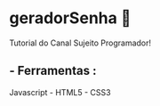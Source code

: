 # geradorSenha 🚀

Tutorial do Canal Sujeito Programador! 

## - Ferramentas : 
Javascript - HTML5 - CSS3



